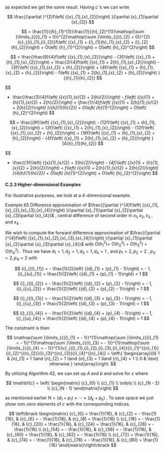 as expected we get the same result. Having $c$ ’s we can write

$$
\frac{{\partial }^{2}f\left( {{x}_{1},{x}_{2}}\right) }{\partial {x}_{1}\partial {x}_{2}}
$$

$$
= \frac{1!}{{h}_{1}^{1}}\frac{1!}{{h}_{2}^{1}}\mathop{\sum }\limits_{{{i}_{1} = 0}}^{2}\mathop{\sum }\limits_{{{i}_{2} = 0}}^{2}{c}_{{i}_{1},{i}_{2}}f\left( {{x}_{1} + {i}_{1}{h}_{1},{x}_{2} + {i}_{2}{h}_{2}}\right)  + O\left( {h}_{1}^{2}\right)  + O\left( {h}_{2}^{2}\right)
$$

$$
= \frac{\frac{9}{4}f\left( {{x}_{1},{x}_{2}}\right)  - {3f}\left( {{x}_{1} + {h}_{1},{x}_{2}}\right)  + \frac{3}{4}f\left( {{x}_{1} + 2{h}_{1},{x}_{2}}\right)  - {3f}\left( {{x}_{1},{x}_{2} + {h}_{2}}\right)  + {4f}\left( {{x}_{1} + {h}_{1},{x}_{2} + {h}_{2}}\right)  - f\left( {{x}_{1} + 2{h}_{1},{x}_{2} + {h}_{2}}\right) }{{h}_{1}{h}_{2}}
$$

$$
+ \frac{\frac{3}{4}f\left( {{x}_{1},{x}_{2} + 2{h}_{2}}\right)  - f\left( {{x}_{1} + {h}_{1},{x}_{2} + 2{h}_{2}}\right)  + \frac{1}{4}f\left( {{x}_{1} + 2{h}_{1},{x}_{2} + 2{h}_{2}}\right) }{{h}_{1}{h}_{2}} + O\left( {h}_{1}^{2}\right)  + O\left( {h}_{2}^{2}\right)
$$

$$
= \frac{{9f}\left( {{x}_{1},{x}_{2}}\right)  - {12f}\left( {{x}_{1} + {h}_{1},{x}_{2}}\right)  + {3f}\left( {{x}_{1} + 2{h}_{1},{x}_{2}}\right)  - {12f}\left( {{x}_{1},{x}_{2} + {h}_{2}}\right)  + {16f}\left( {{x}_{1} + {h}_{1},{x}_{2} + {h}_{2}}\right)  - {4f}\left( {{x}_{1} + 2{h}_{1},{x}_{2} + {h}_{2}}\right) }{4{h}_{1}{h}_{2}}
$$

$$
+ \frac{{3f}\left( {{x}_{1},{x}_{2} + 2{h}_{2}}\right)  - {4f}\left( {{x}_{1} + {h}_{1},{x}_{2} + 2{h}_{2}}\right)  + f\left( {{x}_{1} + 2{h}_{1},{x}_{2} + 2{h}_{2}}\right) }{4{h}_{1}{h}_{2}} + O\left( {h}_{1}^{2}\right)  + O\left( {h}_{2}^{2}\right)
$$

#### C.2.3 Higher-dimensional Examples

For illustrative purposes, we look at a 4-dimensional example.



Example 65 Difference approximation of $\frac{{\partial }^{4}f\left( {{x}_{1},{x}_{2},{x}_{3},{x}_{4}}\right) }{\partial {x}_{1}\partial {x}_{2}\partial {x}_{3}\partial {x}_{4}}$ , central difference of second order in ${x}_{1},{x}_{2},{x}_{3}$ , and ${x}_{4}$ .

We wish to compute the forward difference approximation of $\frac{{\partial }^{4}f\left( {{x}_{1},{x}_{2},{x}_{3},{x}_{4}}\right) }{\partial {x}_{1}\partial {x}_{2}\partial {x}_{3}\partial {x}_{4}}$ with $O\left( {h}_{1}^{2}\right)  +$ $O\left( {h}_{2}^{2}\right)  + O\left( {h}_{3}^{2}\right)  + O\left( {h}_{4}^{2}\right)$ . Thus we have ${d}_{1} = 1,{d}_{2} = 1,{d}_{3} = 1,{d}_{4} = 1$ , and ${p}_{1} = 2,{p}_{2} = 2$ , ${p}_{3} = 2,{p}_{4} = 2$ with

$$
{i}_{{l}_{1}} =  - \frac{1}{2}\left( {{d}_{1} + {p}_{1} - 1}\right)  =  - 1,{i}_{{u}_{1}} = \frac{1}{2}\left( {{d}_{1} + {p}_{1} - 1}\right)  = 1
$$

$$
{i}_{{l}_{2}} =  - \frac{1}{2}\left( {{d}_{2} + {p}_{2} - 1}\right)  =  - 1,{i}_{{u}_{2}} = \frac{1}{2}\left( {{d}_{2} + {p}_{2} - 1}\right)  = 1
$$

$$
{i}_{{l}_{3}} =  - \frac{1}{2}\left( {{d}_{3} + {p}_{3} - 1}\right)  =  - 1,{i}_{{u}_{3}} = \frac{1}{2}\left( {{d}_{3} + {p}_{3} - 1}\right)  = 1
$$

$$
{i}_{{l}_{4}} =  - \frac{1}{2}\left( {{d}_{4} + {p}_{4} - 1}\right)  =  - 1,{i}_{{u}_{4}} = \frac{1}{2}\left( {{d}_{4} + {p}_{4} - 1}\right)  = 1
$$

The constraint is then

$$
\mathop{\sum }\limits_{{{i}_{1} =  - 1}}^{1}\mathop{\sum }\limits_{{{i}_{1} =  - 1}}^{1}\mathop{\sum }\limits_{{{i}_{3} =  - 1}}^{1}\mathop{\sum }\limits_{{{i}_{4} =  - 1}}^{1}{c}_{{i}_{1},{i}_{2},{i}_{3},{i}_{4}}{i}_{1}^{{n}_{1}}{i}_{2}^{{n}_{2}}{i}_{3}^{{n}_{3}}{i}_{4}^{{n}_{4}} = \left\{  \begin{array}{ll} 1 & {n}_{1} = 1 \land  {n}_{2} = 1 \land  {n}_{3} = 1 \land  {n}_{4} = 1 \\  0 & \text{ otherwise } \end{array}\right.
$$

By utilizing Algorithm 42, we can set up $A$ and $b$ and solve for $c$ where

$$
\mathbf{c} = \left( \begin{matrix} {c}_{0} \\  {c}_{1} \\  \vdots \\  {c}_{N - 2} \\  {c}_{N - 1} \end{matrix}\right)
$$

as mentioned earlier $N = \left( {{d}_{1} + {p}_{1}}\right)  \times  \cdots  \times  \left( {{d}_{k} + {p}_{k}}\right)$ . To save space we just show non-zero elements of $c$ with the corresponding indices.

$$
\left\lbrack  \begin{matrix} {c}_{0} = \frac{1}{16}, & {c}_{2} =  - \frac{1}{16}, & {c}_{6} =  - \frac{1}{16}, & {c}_{8} = \frac{1}{16} \\  {c}_{18} =  - \frac{1}{16}, & {c}_{20} = \frac{1}{16}, & {c}_{24} = \frac{1}{16}, & {c}_{26} =  - \frac{1}{16} \\  {c}_{54} =  - \frac{1}{16}, & {c}_{56} =  - \frac{1}{16}, & {c}_{60} = \frac{1}{16}, & {c}_{62} =  - \frac{1}{16} \\  {c}_{72} = \frac{1}{16}, & {c}_{74} =  - \frac{1}{16}, & {c}_{78} =  - \frac{1}{16}, & {c}_{80} = \frac{1}{16} \end{matrix}\right\rbrack
$$